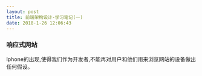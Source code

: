 ```yaml
---
layout: post
title: 前端架构设计-学习笔记(一)
date: 2018-1-26 12:06:43
---
```


### 响应式网站
Iphone的出现,使得我们作为开发者,不能再对用户和他们用来浏览网站的设备做出任何假设。
